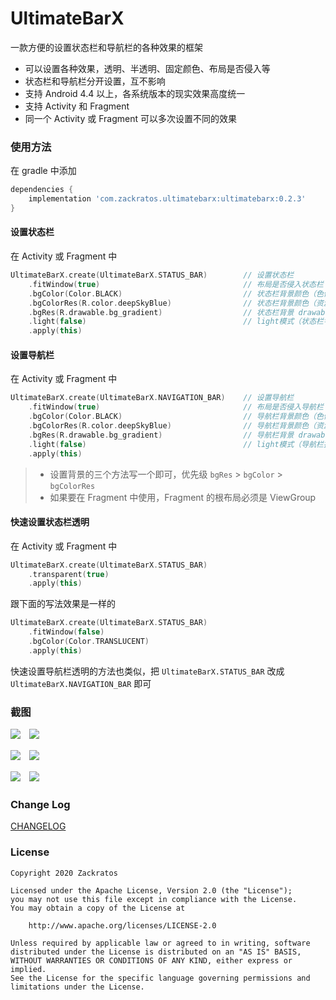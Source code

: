 # UltimateBarX
一款方便的设置状态栏和导航栏的各种效果的框架
* 可以设置各种效果，透明、半透明、固定颜色、布局是否侵入等
* 状态栏和导航栏分开设置，互不影响
* 支持 Android 4.4 以上，各系统版本的现实效果高度统一
* 支持 Activity 和 Fragment
* 同一个 Activity 或 Fragment 可以多次设置不同的效果

### 使用方法
在 gradle 中添加
```groovy
dependencies {
    implementation 'com.zackratos.ultimatebarx:ultimatebarx:0.2.3'
}
```

#### 设置状态栏
在 Activity 或 Fragment 中
```kotlin
UltimateBarX.create(UltimateBarX.STATUS_BAR)        // 设置状态栏
    .fitWindow(true)                                // 布局是否侵入状态栏（true 不侵入，false 侵入）  
    .bgColor(Color.BLACK)                           // 状态栏背景颜色（色值）
    .bgColorRes(R.color.deepSkyBlue)                // 状态栏背景颜色（资源id）
    .bgRes(R.drawable.bg_gradient)                  // 状态栏背景 drawable
    .light(false)                                   // light模式（状态栏字体灰色 Android 6.0 以上支持）
    .apply(this)
```

#### 设置导航栏
在 Activity 或 Fragment 中
```kotlin
UltimateBarX.create(UltimateBarX.NAVIGATION_BAR)    // 设置导航栏
    .fitWindow(true)                                // 布局是否侵入导航栏（true 不侵入，false 侵入）  
    .bgColor(Color.BLACK)                           // 导航栏背景颜色（色值）
    .bgColorRes(R.color.deepSkyBlue)                // 导航栏背景颜色（资源id）
    .bgRes(R.drawable.bg_gradient)                  // 导航栏背景 drawable
    .light(false)                                   // light模式（导航栏按钮灰色 Android 8.0 以上支持）
    .apply(this)
```

> * 设置背景的三个方法写一个即可，优先级 `bgRes` > `bgColor` > `bgColorRes`
> * 如果要在 Fragment 中使用，Fragment 的根布局必须是 ViewGroup

#### 快速设置状态栏透明
在 Activity 或 Fragment 中
```kotlin
UltimateBarX.create(UltimateBarX.STATUS_BAR)
    .transparent(true)
    .apply(this)
```
跟下面的写法效果是一样的
```kotlin
UltimateBarX.create(UltimateBarX.STATUS_BAR)
    .fitWindow(false)
    .bgColor(Color.TRANSLUCENT)
    .apply(this)
```
快速设置导航栏透明的方法也类似，把 `UltimateBarX.STATUS_BAR` 改成 `UltimateBarX.NAVIGATION_BAR` 即可

### 截图
![](screenshots/transparent_1.png)　![](screenshots/transparent_2.png)

![](screenshots/effect_1.png)　![](screenshots/effect_2.png)

![](screenshots/dynamic_1.gif)　![](screenshots/dynamic_2.gif)

### Change Log
[CHANGELOG](CHANGELOG.md)

### License
```
Copyright 2020 Zackratos

Licensed under the Apache License, Version 2.0 (the "License");
you may not use this file except in compliance with the License.
You may obtain a copy of the License at

    http://www.apache.org/licenses/LICENSE-2.0

Unless required by applicable law or agreed to in writing, software
distributed under the License is distributed on an "AS IS" BASIS,
WITHOUT WARRANTIES OR CONDITIONS OF ANY KIND, either express or implied.
See the License for the specific language governing permissions and
limitations under the License.
```